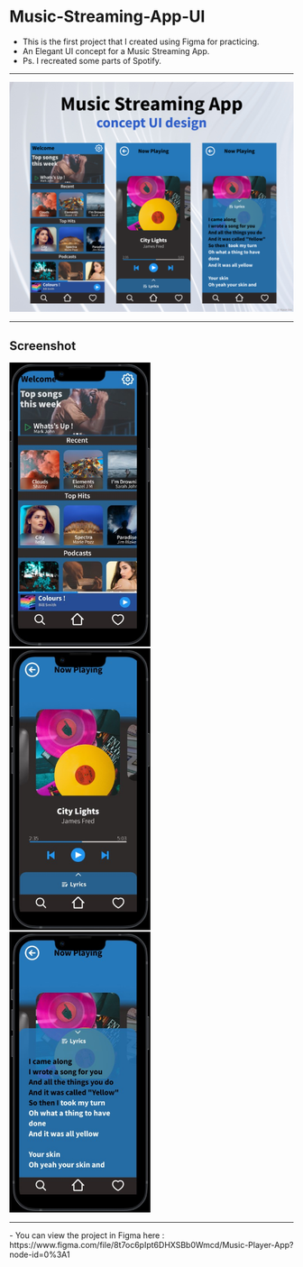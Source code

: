 # Music-Streaming-App-UI

- This is the first project that I created using Figma for practicing.</br>
- An Elegant UI concept for a Music Streaming App.</br>
- Ps. I recreated some parts of Spotify.
<hr>
<img src="assets/MusicPlayerApp.png" width="900">
<hr>

## Screenshot
<p float="left">
  <img src="assets/ss1.jpg" width="250">&nbsp;&nbsp;&nbsp;
  <img src = "assets/ss2.jpg"  width = "250" >&nbsp;&nbsp;&nbsp;
  <img src="assets/ss3.jpg" width="250">
</p>  
<hr>
- You can view the project in Figma here :</br>https://www.figma.com/file/8t7oc6pIpt6DHXSBb0Wmcd/Music-Player-App?node-id=0%3A1 


